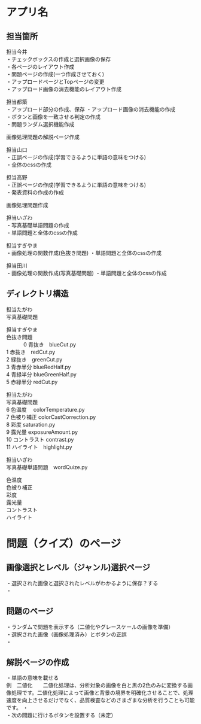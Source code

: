 # アプリ名

## 担当箇所

担当今井<br>
・チェックボックスの作成と選択画像の保存<br>
・各ページのレイアウト作成<br>
・問題ページの作成(一つ作成させておく)<br>
・アップロードページとTopページの変更<br>
・アップロード画像の消去機能のレイアウト作成<br>

担当都築<br>
・アップロード部分の作成、保存
・アップロード画像の消去機能の作成<br>
・ボタンと画像を一致させる判定の作成<br>
・問題ランダム選択機能作成<br>

画像処理問題の解説ページ作成

担当山口<br>
・正誤ページの作成(学習できるように単語の意味をつける)<br>
・全体のcssの作成<br>

担当高野<br>
・正誤ページの作成(学習できるように単語の意味をつける)<br>
・発表資料の作成の作成<br>

画像処理問題作成

担当いざわ<br>
・写真基礎単語問題の作成<br>
・単語問題と全体のcssの作成

担当すぎやま<br>
・画像処理の関数作成(色抜き問題)
・単語問題と全体のcssの作成

担当田川<br>
・画像処理の関数作成(写真基礎問題)
・単語問題と全体のcssの作成

## ディレクトリ構造




担当たがわ<br>
写真基礎問題<br>

担当すぎやま<br>
 色抜き問題<br>　　　
0 青抜き　blueCut.py<br>
1 赤抜き　redCut.py<br>
2 緑抜き　greenCut.py<br>
3 青赤半分 blueRedHalf.py<br>
4 青緑半分 blueGreenHalf.py<br>
5 赤緑半分 redCut.py<br>

担当たがわ<br>
写真基礎問題<br>
6 色温度　  colorTemperature.py<br>
7 色被り補正  colorCastCorrection.py<br>
8 彩度 saturation.py<br>
9 露光量 exposureAmount.py<br>
10 コントラスト contrast.py<br>
11 ハイライト　highlight.py<br>

担当いざわ<br>
写真基礎単語問題　wordQuize.py<br>

色温度<br>
色被り補正<br>
彩度<br>
露光量<br>
コントラスト<br>
ハイライト<br>

# 問題（クイズ）のページ
## 画像選択とレベル（ジャンル)選択ページ<br>
・選択された画像と選択されたレベルがわかるように保存？する<br>
・
## 問題のページ<br>
・ランダムで問題を表示する（二値化やグレースケールの画像を準備）<br>
・選択された画像（画像処理済み）とボタンの正誤<br>
・<br>
## 解説ページの作成<br>
・単語の意味を載せる<br>
例　二値化　　二値化処理は、分析対象の画像を白と黒の2色のみに変換する画像処理です。二値化処理によって画像と背景の境界を明確化させることで、処理速度を向上させるだけでなく、品質検査などのさまざまな分析を行うことも可能です。
・<br>
・次の問題に行けるボタンを設置する（未定）



